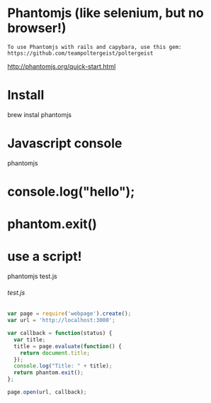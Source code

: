 # Phantomjs (like selenium, but no browser!)


```
To use Phantomjs with rails and capybara, use this gem:
https://github.com/teampoltergeist/poltergeist
```

http://phantomjs.org/quick-start.html


# Install
brew instal phantomjs


# Javascript console
phantomjs

# console.log("hello");
# phantom.exit()


# use a script!
phantomjs test.js 

###### test.js

```javascript
var page = require('webpage').create();
var url = 'http://localhost:3000';

var callback = function(status) {
  var title;
  title = page.evaluate(function() {
    return document.title;
  });
  console.log("Title: " + title);
  return phantom.exit();
};

page.open(url, callback);
```

